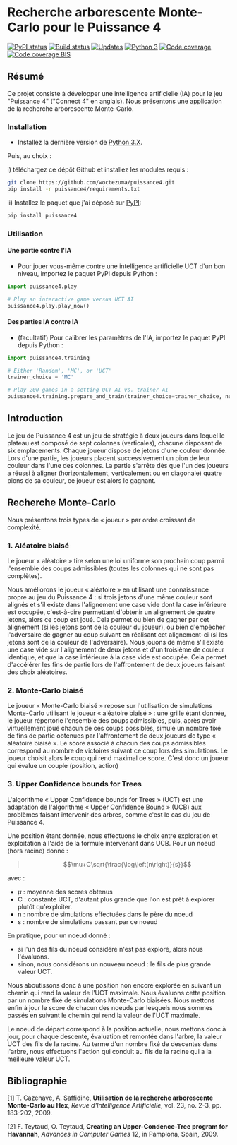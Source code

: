 ﻿# Recherche arborescente Monte-Carlo pour le Puissance 4

[![PyPI status][PyPI image]][PyPI] [![Build status][Build image]][Build] [![Updates][Dependency image]][PyUp] [![Python 3][Python3 image]][PyUp] [![Code coverage][Coveralls image]][Coveralls] [![Code coverage BIS][Codecov image]][Codecov]

  [PyPI]: https://pypi.python.org/pypi/puissance4
  [PyPI image]: https://badge.fury.io/py/puissance4.svg

  [Build]: https://travis-ci.org/woctezuma/puissance4
  [Build image]: https://travis-ci.org/woctezuma/puissance4.svg?branch=master

  [PyUp]: https://pyup.io/repos/github/woctezuma/puissance4/
  [Dependency image]: https://pyup.io/repos/github/woctezuma/puissance4/shield.svg
  [Python3 image]: https://pyup.io/repos/github/woctezuma/puissance4/python-3-shield.svg

  [Coveralls]: https://coveralls.io/github/woctezuma/puissance4?branch=master
  [Coveralls image]: https://coveralls.io/repos/github/woctezuma/puissance4/badge.svg?branch=master

  [Codecov]: https://codecov.io/gh/woctezuma/puissance4
  [Codecov image]: https://codecov.io/gh/woctezuma/puissance4/branch/master/graph/badge.svg

## Résumé

Ce projet consiste à développer une intelligence artificielle (IA)
pour le jeu "Puissance 4" ("Connect 4" en anglais). Nous 
présentons une application de la recherche arborescente Monte-Carlo.

### Installation

- Installez la dernière version de [Python 3.X](https://www.python.org/downloads/).

Puis, au choix :

i) téléchargez ce dépôt Github et installez les modules requis :

```bash
git clone https://github.com/woctezuma/puissance4.git
pip install -r puissance4/requirements.txt
```

ii) Installez le paquet que j'ai déposé sur [PyPI](https://pypi.org/project/puissance4/):

```bash
pip install puissance4
```

### Utilisation

#### Une partie contre l'IA

- Pour jouer vous-même contre une intelligence artificielle UCT d'un bon niveau, importez le paquet PyPI depuis Python :

```python
import puissance4.play

# Play an interactive game versus UCT AI
puissance4.play.play_now() 
```

#### Des parties IA contre IA

- (facultatif) Pour calibrer les paramètres de l'IA, importez le paquet PyPI depuis Python :

```python
import puissance4.training

# Either 'Random', 'MC', or 'UCT'
trainer_choice = 'MC' 

# Play 200 games in a setting UCT AI vs. trainer AI
puissance4.training.prepare_and_train(trainer_choice=trainer_choice, num_parties_jouees=200) 
```

## Introduction

Le jeu de Puissance 4 est un jeu de stratégie à deux joueurs 
dans lequel le plateau est composé de sept colonnes (verticales), 
chacune disposant de six emplacements. Chaque joueur dispose de jetons 
d'une couleur donnée. Lors d'une partie, les joueurs placent successivement 
un pion de leur couleur dans l'une des colonnes. La partie s'arrête 
dès que l'un des joueurs a réussi à aligner (horizontalement, verticalement 
ou en diagonale) quatre pions de sa couleur, ce joueur est alors le gagnant.

## Recherche Monte-Carlo

Nous présentons trois types de « joueur » par ordre croissant de complexité.

###	1. Aléatoire biaisé

Le joueur « aléatoire » tire selon une loi uniforme son prochain coup
parmi l'ensemble des coups admissibles (toutes les colonnes qui ne sont pas complètes).

Nous améliorons le joueur « aléatoire » en utilisant une connaissance propre au jeu du Puissance 4 : si trois jetons d'une même couleur sont alignés et s'il existe dans l'alignement une case vide dont la case inférieure est occupée, c'est-à-dire permettant d'obtenir un alignement de quatre jetons, alors ce coup est joué. Cela permet ou bien de gagner par cet alignement (si les jetons sont de la couleur du joueur), ou bien d'empêcher l'adversaire de gagner au coup suivant en réalisant cet alignement-ci (si les jetons sont de la couleur de l'adversaire). Nous jouons de même s'il existe une case vide sur l'alignement de deux jetons et d'un troisième de couleur identique, et que la case inférieure à la case vide est occupée. Cela permet d'accélérer les fins de partie lors de l'affrontement de deux joueurs faisant des choix aléatoires.

###	2. Monte-Carlo biaisé

Le joueur « Monte-Carlo biaisé » repose sur l'utilisation de simulations Monte-Carlo utilisant le joueur « aléatoire biaisé » : une grille étant donnée, le joueur répertorie l'ensemble des coups admissibles, puis, après avoir virtuellement joué chacun de ces coups possibles, simule un nombre fixé de fins de partie obtenues par l'affrontement de deux joueurs de type « aléatoire biaisé ». Le score associé à chacun des coups admissibles correspond au nombre de victoires suivant ce coup lors des simulations. Le joueur choisit alors le coup qui rend maximal ce score. C'est donc un joueur qui évalue un couple (position, action)

###	3. Upper Confidence bounds for Trees

L'algorithme « Upper Confidence bounds for Trees » (UCT) est une adaptation de l'algorithme « Upper Confidence Bound » (UCB) aux problèmes faisant intervenir des arbres, comme c'est le cas du jeu de Puissance 4.

Une position étant donnée, nous effectuons le choix entre exploration et exploitation à l'aide de la formule intervenant dans UCB. Pour un noeud (hors racine) donné :
> $$\mu+C\sqrt{\frac{\log\left(n\right)}{s}}$$

avec :
- $\mu$ : moyenne des scores obtenus
- C : constante UCT, d'autant plus grande que l'on est prêt à explorer plutôt qu'exploiter.
- n : nombre de simulations effectuées dans le père du noeud
- s : nombre de simulations passant par ce noeud

En pratique, pour un noeud donné :
- si l'un des fils du noeud considéré n'est pas exploré, alors nous l'évaluons.
- sinon, nous considérons un nouveau noeud : le fils de plus grande valeur UCT.

Nous aboutissons donc à une position non encore explorée en suivant un chemin qui rend la valeur de l'UCT maximale. Nous évaluons cette position par un nombre fixé de simulations Monte-Carlo biaisées. Nous mettons enfin à jour le score de chacun des noeuds par lesquels nous sommes passés en suivant le chemin qui rend la valeur de l'UCT maximale.

Le noeud de départ correspond à la position actuelle, nous mettons donc à jour, pour chaque descente, évaluation et remontée dans l'arbre, la valeur UCT des fils de la racine. Au terme d'un nombre fixé de descentes dans l'arbre, nous effectuons l'action qui conduit au fils de la racine qui a la meilleure valeur UCT.

## Bibliographie

[1] T. Cazenave, A. Saffidine,
	**Utilisation de la recherche arborescente Monte-Carlo au Hex**,
	*Revue d'Intelligence Artificielle*, vol. 23, no. 2-3, pp. 183-202, 2009.

[2] F. Teytaud, O. Teytaud,
	**Creating an Upper-Condence-Tree program for Havannah**,
	*Advances in Computer Games* 12, in Pamplona, Spain, 2009.
